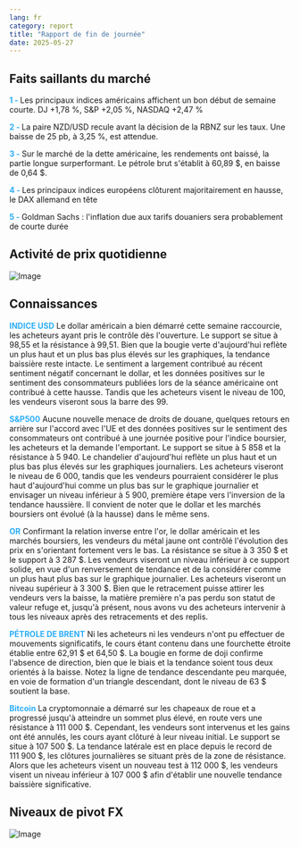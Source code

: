 ```yaml
---
lang: fr
category: report
title: "Rapport de fin de journée"
date: 2025-05-27
---
```



<h2>Faits saillants du marché</h2>
<strong style="color: #2caef7;">1 - </strong> Les principaux indices américains affichent un bon début de semaine courte. DJ +1,78 %, S&P +2,05 %, NASDAQ +2,47 %

<strong style="color: #2caef7;">2 - </strong> La paire NZD/USD recule avant la décision de la RBNZ sur les taux. Une baisse de 25 pb, à 3,25 %, est attendue.

<strong style="color: #2caef7;">3 - </strong> Sur le marché de la dette américaine, les rendements ont baissé, la partie longue surperformant. Le pétrole brut s'établit à 60,89 $, en baisse de 0,64 $.

<strong style="color: #2caef7;">4 - </strong> Les principaux indices européens clôturent majoritairement en hausse, le DAX allemand en tête

<strong style="color: #2caef7;">5 - </strong> Goldman Sachs : l'inflation due aux tarifs douaniers sera probablement de courte durée



<h2>Activité de prix quotidienne</h2>
<img src="https://markleighedu.github.io/img/May-2025/27-May-2025/price.jpg" alt="Image"/>

<h2>Connaissances</h2>
<strong style="color: #2caef7;">INDICE USD</strong> Le dollar américain a bien démarré cette semaine raccourcie, les acheteurs ayant pris le contrôle dès l'ouverture. Le support se situe à 98,55 et la résistance à 99,51. Bien que la bougie verte d'aujourd'hui reflète un plus haut et un plus bas plus élevés sur les graphiques, la tendance baissière reste intacte. Le sentiment a largement contribué au récent sentiment négatif concernant le dollar, et les données positives sur le sentiment des consommateurs publiées lors de la séance américaine ont contribué à cette hausse. Tandis que les acheteurs visent le niveau de 100, les vendeurs viseront sous la barre des 99.

<strong style="color: #2caef7;">S&P500</strong> Aucune nouvelle menace de droits de douane, quelques retours en arrière sur l'accord avec l'UE et des données positives sur le sentiment des consommateurs ont contribué à une journée positive pour l'indice boursier, les acheteurs et la demande l'emportant. Le support se situe à 5 858 et la résistance à 5 940. Le chandelier d'aujourd'hui reflète un plus haut et un plus bas plus élevés sur les graphiques journaliers. Les acheteurs viseront le niveau de 6 000, tandis que les vendeurs pourraient considérer le plus haut d'aujourd'hui comme un plus bas sur le graphique journalier et envisager un niveau inférieur à 5 900, première étape vers l'inversion de la tendance haussière. Il convient de noter que le dollar et les marchés boursiers ont évolué (à la hausse) dans le même sens.

<strong style="color: #2caef7;">OR</strong> Confirmant la relation inverse entre l'or, le dollar américain et les marchés boursiers, les vendeurs du métal jaune ont contrôlé l'évolution des prix en s'orientant fortement vers le bas. La résistance se situe à 3 350 $ et le support à 3 287 $. Les vendeurs viseront un niveau inférieur à ce support solide, en vue d'un renversement de tendance et de la considérer comme un plus haut plus bas sur le graphique journalier. Les acheteurs viseront un niveau supérieur à 3 300 $. Bien que le retracement puisse attirer les vendeurs vers la baisse, la matière première n'a pas perdu son statut de valeur refuge et, jusqu'à présent, nous avons vu des acheteurs intervenir à tous les niveaux après des retracements et des replis.

<strong style="color: #2caef7;">PÉTROLE DE BRENT</strong> Ni les acheteurs ni les vendeurs n'ont pu effectuer de mouvements significatifs, le cours étant contenu dans une fourchette étroite établie entre 62,91 $ et 64,50 $. La bougie en forme de doji confirme l'absence de direction, bien que le biais et la tendance soient tous deux orientés à la baisse. Notez la ligne de tendance descendante peu marquée, en voie de formation d'un triangle descendant, dont le niveau de 63 $ soutient la base.

<strong style="color: #2caef7;">Bitcoin</strong> La cryptomonnaie a démarré sur les chapeaux de roue et a progressé jusqu'à atteindre un sommet plus élevé, en route vers une résistance à 111 000 $. Cependant, les vendeurs sont intervenus et les gains ont été annulés, les cours ayant clôturé à leur niveau initial. Le support se situe à 107 500 $. La tendance latérale est en place depuis le record de 111 900 $, les clôtures journalières se situant près de la zone de résistance. Alors que les acheteurs visent un nouveau test à 112 000 $, les vendeurs visent un niveau inférieur à 107 000 $ afin d'établir une nouvelle tendance baissière significative.



<h2>Niveaux de pivot FX</h2>
<img src="https://markleighedu.github.io/img/May-2025/27-May-2025/pivot.jpg" alt="Image"/>